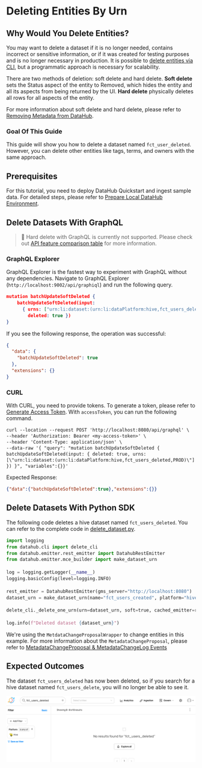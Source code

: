 # Deleting Entities By Urn

## Why Would You Delete Entities? 
You may want to delete a dataset if it is no longer needed, contains incorrect or sensitive information, or if it was created for testing purposes and is no longer necessary in production.
It is possible to [delete entities via CLI](/docs/how/delete-metadata.md), but a programmatic approach is necessary for scalability.

There are two methods of deletion: soft delete and hard delete.
**Soft delete** sets the Status aspect of the entity to Removed, which hides the entity and all its aspects from being returned by the UI. 
**Hard delete** physically deletes all rows for all aspects of the entity.

For more information about soft delete and hard delete, please refer to [Removing Metadata from DataHub](/docs/how/delete-metadata.md#delete-by-urn).

### Goal Of This Guide
This guide will show you how to delete a dataset named `fct_user_deleted`.
However, you can delete other entities like tags, terms, and owners with the same approach. 

## Prerequisites
For this tutorial, you need to deploy DataHub Quickstart and ingest sample data. 
For detailed steps, please refer to [Prepare Local DataHub Environment](/docs/api/tutorials/references/prepare-datahub.md).

## Delete Datasets With GraphQL

> 🚫 Hard delete with GraphQL is currently not supported. 
> Please check out [API feature comparison table](/docs/api/datahub-apis.md#datahub-api-comparison) for more information.


### GraphQL Explorer
GraphQL Explorer is the fastest way to experiment with GraphQL without any dependencies. 
Navigate to GraphQL Explorer (`http://localhost:9002/api/graphiql`) and run the following query.

```json
mutation batchUpdateSoftDeleted {
    batchUpdateSoftDeleted(input: 
      { urns: ["urn:li:dataset:(urn:li:dataPlatform:hive,fct_users_deleted,PROD)"], 
        deleted: true })
}
```
If you see the following response, the operation was successful:
```json
{
  "data": {
    "batchUpdateSoftDeleted": true
  },
  "extensions": {}
}
```

### CURL

With CURL, you need to provide tokens. To generate a token, please refer to [Generate Access Token](/docs/api/tutorials/references/generate-access-token.md). 
With `accessToken`, you can run the following command.

```shell
curl --location --request POST 'http://localhost:8080/api/graphql' \
--header 'Authorization: Bearer <my-access-token>' \
--header 'Content-Type: application/json' \
--data-raw '{ "query": "mutation batchUpdateSoftDeleted { batchUpdateSoftDeleted(input: { deleted: true, urns: [\"urn:li:dataset:(urn:li:dataPlatform:hive,fct_users_deleted,PROD)\"] }) }", "variables":{}}'
```

Expected Response:
```json
{"data":{"batchUpdateSoftDeleted":true},"extensions":{}}
```

## Delete Datasets With Python SDK

The following code deletes a hive dataset named `fct_users_deleted`.
You can refer to the complete code in [delete_dataset.py](https://github.com/datahub-project/datahub/blob/master/metadata-ingestion/examples/library/delete_dataset.py).

```python
import logging
from datahub.cli import delete_cli
from datahub.emitter.rest_emitter import DatahubRestEmitter
from datahub.emitter.mce_builder import make_dataset_urn

log = logging.getLogger(__name__)
logging.basicConfig(level=logging.INFO)

rest_emitter = DatahubRestEmitter(gms_server="http://localhost:8080")
dataset_urn = make_dataset_urn(name="fct_users_created", platform="hive")

delete_cli._delete_one_urn(urn=dataset_urn, soft=true, cached_emitter=rest_emitter)

log.info(f"Deleted dataset {dataset_urn}")
```

We're using the `MetdataChangeProposalWrapper` to change entities in this example.
For more information about the `MetadataChangeProposal`, please refer to [MetadataChangeProposal & MetadataChangeLog Events](/docs/advanced/mcp-mcl.md)


## Expected Outcomes
The dataset `fct_users_deleted` has now been deleted, so if you search for a hive dataset named `fct_users_delete`, you will no longer be able to see it.

![dataset-deleted](../../imgs/apis/tutorials/dataset-deleted.png)


